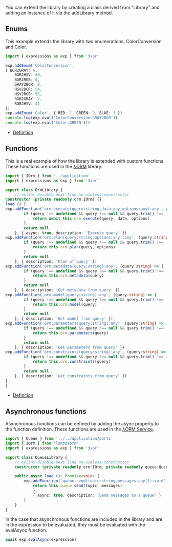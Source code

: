 You can extend the library by creating a class derived from "Library" and adding an instance of it via the addLibrary method.

## Enums

This example extends the library with two enumerations, ColorConversion and Color.

```typescript
import { expressions as exp } from '3xpr'

exp.addEnum('ColorConversion', 
{ BGR2GRAY: 6, 
	BGR2HSV: 40, 
	BGR2RGB: 4, 
	GRAY2BGR: 8, 
	HSV2BGR: 54, 
	HSV2RGB: 55, 
	RGB2GRAY: 7, 
	RGB2HSV: 41 
})
exp.addEnum('Color', { RED: 1, GREEN: 2, BLUE: 3 })
console.log(exp.eval('ColorConversion.GRAY2BGR'))
console.log(exp.eval('Color.GREEN')))
```

- [Definition](https://github.com/data7expressions/3xpr/blob/main/doc/source/interfaces/Expressions.md#addenum)

## Functions

This is a real example of how the library is extended with custom functions.
These functions are used in the [λORM](https://www.npmjs.com/package/lambdaorm) library.

```typescript
import { IOrm } from '../application'
import { expressions as exp } from '3xpr'

export class OrmLibrary {
	// eslint-disable-next-line no-useless-constructor
constructor (private readonly orm:IOrm) {}
load () {
exp.addFunction('orm.execute(query:string,data:any,options:any):any', async (query:string, data:any, options:any) => {
		if (query !== undefined && query !== null && query.trim() !== '') {
			return await this.orm.execute(query, data, options)
		}
		return null
	}, { async: true, description: 'Execute query' })
exp.addFunction('orm.plan(query:string,options:any):any', (query:string, options:any) => {
		if (query !== undefined && query !== null && query.trim() !== '') {
			return this.orm.plan(query, options)
		}
		return null
	}, { description: 'Plan of query' })
exp.addFunction('orm.metadata(query:string):any', (query:string) => {
		if (query !== undefined && query !== null && query.trim() !== '') {
			return this.orm.metadata(query)
		}
		return null
	}, { description: 'Get metadata from query' })
exp.addFunction('orm.model(query:string):any', (query:string) => {
		if (query !== undefined && query !== null && query.trim() !== '') {
			return this.orm.model(query)
		}
		return null
	}, { description: 'Get model from query' })
exp.addFunction('orm.parameters(query:string):any', (query:string) => {
		if (query !== undefined && query !== null && query.trim() !== '') {
			return this.orm.parameters(query)
		}
		return null
	}, { description: 'Get parameters from query' })
exp.addFunction('orm.constraints(query:string):any', (query:string) => {
		if (query !== undefined && query !== null && query.trim() !== '') {
			return this.orm.constraints(query)
		}
		return null
	}, { description: 'Get constraints from query' })
}
}
```

- [Definition](https://github.com/data7expressions/3xpr/blob/main/doc/source/interfaces/Expressions.md#addfunction)

## Asynchronous functions

Asynchronous functions can be defined by adding the async property to the function definition.
These functions are used in the [λORM Service](https://github.com/lambda-orm/lambdaorm-svc).

```typescript
import { Queue } from '../../application/ports'
import { IOrm } from 'lambdaorm'
import { expressions as exp } from '3xpr'

export class QueueLibrary {
	// eslint-disable-next-line no-useless-constructor
	constructor (private readonly orm:IOrm, private readonly queue:Queue) {}

	public async load (): Promise<void> {
		exp.addFunction('queue.send(topic:string,messages:any[]):void', async (topic:string, messages:any[]) => {
			return this.queue.send(topic, messages)
			}, 
			{ async: true, description: 'Send messages to a queue' }
		)
	}
}
```

In the case that asynchronous functions are included in the library and are in the expression to be evaluated, they must be evaluated with the evalAsync function.

```typescript
await exp.evalAsync(expression)
```
